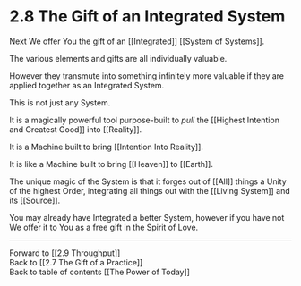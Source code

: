 # 2.8 The Gift of an Integrated System
Next We offer You the gift of an [[Integrated]] [[System of Systems]].  

The various elements and gifts are all individually valuable. 

However they transmute into something infinitely more valuable if they are applied together as an Integrated System.  

This is not just any System.  

It is a magically powerful tool purpose-built to _pull_ the [[Highest Intention and Greatest Good]] into [[Reality]].  

It is a Machine built to bring [[Intention Into Reality]]. 

It is like a Machine built to bring [[Heaven]] to [[Earth]]. 

The unique magic of the System is that it forges out of [[All]] things a Unity of the highest Order, integrating all things out with the [[Living System]] and its [[Source]].  

You may already have Integrated a better System, however if you have not We offer it to You as a free gift in the Spirit of Love.  

___

Forward to [[2.9 Throughput]]  
Back to [[2.7 The Gift of a Practice]]  
Back to table of contents [[The Power of Today]]  